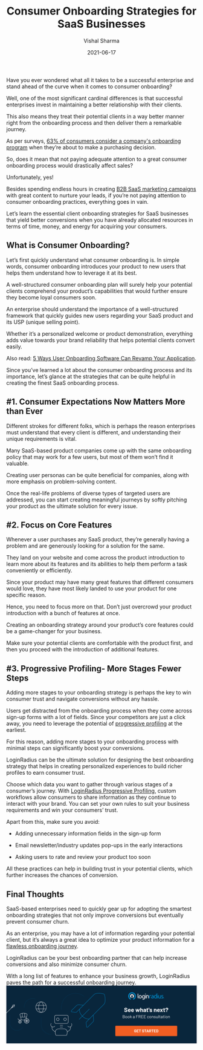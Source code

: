 ﻿---
type: fuel
title: "Consumer Onboarding Strategies for SaaS Businesses"
date: "2021-06-17"
coverImage: "customer-onboarding.jpg"
tags: ["loginradius"]
featured: false
author: "Vishal Sharma"
description: "Here’s the list of essential client onboarding strategies for SaaS businesses that yield better conversions when you have already allocated resources in terms of time, money, and energy for acquiring your consumers."
metadescription: "Learn how consumer onboarding can pave the path for successful conversions and learn the effective consumer onboarding strategies for SaaS enterprises."
metatitle: "Top 3 Consumer Onboarding Tips for SaaS Businesses"
---

Have you ever wondered what all it takes to be a successful enterprise and stand ahead of the curve when it comes to consumer onboarding?

Well, one of the most significant cardinal differences is that successful enterprises invest in maintaining a better relationship with their clients.

This also means they treat their potential clients in a way better manner right from the onboarding process and then deliver them a remarkable journey.

As per surveys, [63% of consumers consider a company's onboarding program](https://www.wyzowl.com/customer-onboarding-statistics/) when they’re about to make a purchasing decision.

So, does it mean that not paying adequate attention to a great consumer onboarding process would drastically affect sales?

Unfortunately, yes!

Besides spending endless hours in creating [B2B SaaS marketing campaigns](https://www.loginradius.com/blog/fuel/consumer-experience-b2b-saas/) with great content to nurture your leads, if you’re not paying attention to consumer onboarding practices, everything goes in vain.

Let’s learn the essential client onboarding strategies for SaaS businesses that yield better conversions when you have already allocated resources in terms of time, money, and energy for acquiring your consumers.

## What is Consumer Onboarding?

Let’s first quickly understand what consumer onboarding is. In simple words, consumer onboarding introduces your product to new users that helps them understand how to leverage it at its best.

A well-structured consumer onboarding plan will surely help your potential clients comprehend your product’s capabilities that would further ensure they become loyal consumers soon.

An enterprise should understand the importance of a well-structured framework that quickly guides new users regarding your SaaS product and its USP (unique selling point).

Whether it’s a personalized welcome or product demonstration, everything adds value towards your brand reliability that helps potential clients convert easily.

Also read: [5 Ways User Onboarding Software Can Revamp Your Application](https://www.loginradius.com/blog/start-with-identity/user-onboarding-revamp-application/).

Since you’ve learned a lot about the consumer onboarding process and its importance, let’s glance at the strategies that can be quite helpful in creating the finest SaaS onboarding process.

## #1. Consumer Expectations Now Matters More than Ever

Different strokes for different folks, which is perhaps the reason enterprises must understand that every client is different, and understanding their unique requirements is vital.

Many SaaS-based product companies come up with the same onboarding policy that may work for a few users, but most of them won’t find it valuable.

Creating user personas can be quite beneficial for companies, along with more emphasis on problem-solving content.

Once the real-life problems of diverse types of targeted users are addressed, you can start creating meaningful journeys by softly pitching your product as the ultimate solution for every issue.

## #2. Focus on Core Features

Whenever a user purchases any SaaS product, they’re generally having a problem and are generously looking for a solution for the same.

They land on your website and come across the product introduction to learn more about its features and its abilities to help them perform a task conveniently or efficiently.

Since your product may have many great features that different consumers would love, they have most likely landed to use your product for one specific reason.

Hence, you need to focus more on that. Don’t just overcrowd your product introduction with a bunch of features at once.

Creating an onboarding strategy around your product’s core features could be a game-changer for your business.

Make sure your potential clients are comfortable with the product first, and then you proceed with the introduction of additional features.

## #3. Progressive Profiling- More Stages Fewer Steps

Adding more stages to your onboarding strategy is perhaps the key to win consumer trust and navigate conversions without any hassle.

Users get distracted from the onboarding process when they come across sign-up forms with a lot of fields. Since your competitors are just a click away, you need to leverage the potential of [progressive profiling](https://www.loginradius.com/blog/start-with-identity/presenting-progressive-profiling-loginradius/) at the earliest.

For this reason, adding more stages to your onboarding process with minimal steps can significantly boost your conversions.

LoginRadius can be the ultimate solution for designing the best onboarding strategy that helps in creating personalized experiences to build richer profiles to earn consumer trust.

Choose which data you want to gather through various stages of a consumer’s journey. With [LoginRadius Progressive Profiling](https://www.loginradius.com/progressive-profiling/), custom workflows allow consumers to share information as they continue to interact with your brand. You can set your own rules to suit your business requirements and win your consumers’ trust.

Apart from this, make sure you avoid:

- Adding unnecessary information fields in the sign-up form

- Email newsletter/industry updates pop-ups in the early interactions

- Asking users to rate and review your product too soon

All these practices can help in building trust in your potential clients, which further increases the chances of conversion.

## Final Thoughts

SaaS-based enterprises need to quickly gear up for adopting the smartest onboarding strategies that not only improve conversions but eventually prevent consumer churn.

As an enterprise, you may have a lot of information regarding your potential client, but it’s always a great idea to optimize your product information for a [flawless onboarding journey](https://www.loginradius.com/contact-sales/).

LoginRadius can be your best onboarding partner that can help increase conversions and also minimize consumer churn.

With a long list of features to enhance your business growth, LoginRadius paves the path for a successful onboarding journey.
[![book-a-demo-Consultation](book-a-demo.png)](https://www.loginradius.com/book-a-demo/)
